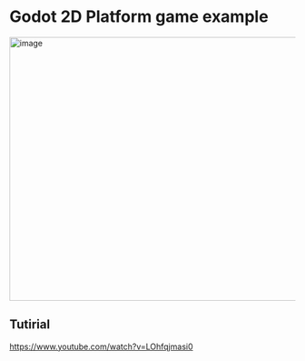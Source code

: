 # Godot 2D Platform game example
<img width="688" height="464" alt="image" src="https://github.com/user-attachments/assets/61d9cfbe-81ef-400e-b27e-a02e6a11a4df" />


## Tutirial
https://www.youtube.com/watch?v=LOhfqjmasi0
